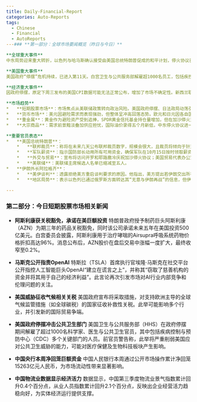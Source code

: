 ```yaml
---
title: Daily-Financial-Report
categories: Auto-Reports
tags:
  - Chinese
  - Financial
  - AutoReports
---### **第一部分：全球市场要闻概览（昨日与今日）**

**全球重大事件**
中东局势迎来重大转折，以色列与哈马斯确认接受由美国总统特朗普促成的和平计划，停火协议已生效，双方将启动人质交换及以军逐步撤离加沙。埃及计划于周一就此协议举办国际峰会。日本政坛巨震，公明党宣布退出与自民党的执政联盟，终结了长达25年的合作，导致新任自民党总裁高市早苗出任首相陷入僵局。法国同样面临政治危机，新任总理塞巴斯蒂安·勒科尔尼上任26天后辞职。

**美国重大事件**
美国政府“停摆”危机持续，已进入第11天。白宫卫生与公共服务部解雇超1000名员工，包括疾控中心（CDC）关键官员。联邦法官驳回了特朗普政府在伊利诺伊州部署国民警卫队的请求。为应对停摆，特朗普指示国防部动用所有可用资金，确保军队能在10月15日领到薪水。同时，特朗普政府被曝计划裁减大量联邦雇员，并倾向于针对民主党人。

**经济重大事件**
因政府停摆，原定下周三发布的美国CPI数据可能无法正常公布，增加了市场不确定性。新西兰联储意外降息50个基点，超出市场预期的25个基点。中国方面，9月物流业景气指数连续两个月处在扩张区间，显示经济活动保持活跃。

**市场趋势**
*   **短期股票市场**：市场焦点从美联储政策转向政治风险。美国政府停摆、日法政局动荡引发避险情绪，但市场呈现非典型反应，美元、黄金和美股一度同步上涨。
*   **货币市场**：美元因避险需求而表现强劲，但整体呈冲高回落态势。欧元和日元因各自国内的政治危机而承压。纽元在新西兰联储意外大幅降息后走势疲软。
*   **重金属**：黄金作为避险资产受到追捧，SPDR黄金信托基金持仓量增加，但在加沙停火消息后价格小幅回落。
*   **大宗商品**：需求前景黯淡叠加供应担忧，国际油价录得五个月新低，中东停火协议进一步缓解了地缘政治风险溢价，布伦特原油价格一度跌破每桶65美元。

**重要官员表态**
*   **美国总统特朗普**：
    *   **联邦裁员**：称将在未来几天公布联邦裁员数字，规模会很大，且裁员将倾向于针对民主党人。
    *   **军队薪资**：指示国防部长动用所有可用资金，确保军队在10月15日按时领取薪资，并称已确定资金来源。
    *   **外交与贸易**：宣布将访问开罗和耶路撒冷庆祝加沙停火协议；美国贸易代表办公室称特朗普将与马来西亚等国签署协议，并于月底访问东南亚；白宫正就大豆国内用途展开会谈。
    *   **美联储**：美联储主席候选人名单已缩减至五人。
*   **伊朗外长阿拉格齐**：
    *   **美伊谈判**：透露拒绝美方重启谈判要求的原因。他指出，美方提出若伊朗交出所有60%丰度的浓缩铀，美方只会将制裁推迟六个月，伊方认为此立场“完全不合理、绝对不可接受”。
    *   **地区局势**：表示以色列已通过俄罗斯方面转达其“无意与伊朗再战”的信息，但伊朗武装力量仍保持全面戒备。

---
```


### **第二部分：今日短期股票市场相关新闻**

*   **阿斯利康获关税豁免，承诺在美巨额投资**
    特朗普政府授予制药巨头阿斯利康（AZN）为期三年的药品关税豁免，同时该公司承诺未来五年在美国投资500亿美元。白宫委员会披露，阿斯利康用于治疗哮喘的Airsupra呼吸系统药物价格折扣高达96%。消息公布后，AZN股价在盘后交易中涨幅一度扩大，最终收窄至0.2%。

*   **马斯克公开指责OpenAI**
    特斯拉（TSLA）首席执行官埃隆·马斯克在社交平台公开指控人工智能巨头OpenAI“建立在谎言之上”，并称其“窃取了慈善机构的资金并将其用于自己的经济利益”。此言论再次引发市场对AI行业内部竞争和伦理问题的关注。

*   **美国威胁征收气候相关关税**
    美国政府宣布将采取措施，对支持欧洲主导的全球气候监管措施（如全球碳税）的国家征收补救性关税。此举可能影响多个行业，并引发新的国际贸易争端。

*   **美国政府停摆冲击公共卫生部门**
    美国卫生与公共服务部（HHS）在政府停摆期间解雇了超过1000名科学家、医生与公共卫生官员，其中包括疾病控制与预防中心（CDC）多个关键部门的人员。前官员警告称，此举将严重削弱美国应对公共卫生威胁的能力，可能对医疗保健及生物科技板块产生影响。

*   **中国央行本周净回笼巨额资金**
    中国人民银行本周通过公开市场操作累计净回笼15263亿元人民币，为市场流动性带来显著影响。

*   **中国物流业数据显示经济活力**
    数据显示，中国第三季度物流业景气指数累计回升0.4个百分点，从业人员指数累计回升2.1个百分点，反映出企业经营活力趋稳向好，为实体经济运行提供支撑。